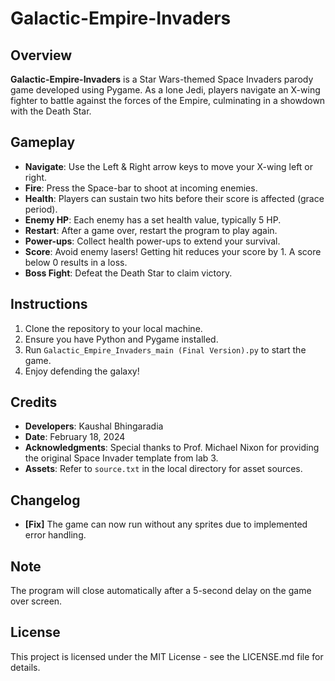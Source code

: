 # Galactic-Empire-Invaders

## Overview
**Galactic-Empire-Invaders** is a Star Wars-themed Space Invaders parody game developed using Pygame. As a lone Jedi, players navigate an X-wing fighter to battle against the forces of the Empire, culminating in a showdown with the Death Star.

## Gameplay
- **Navigate**: Use the Left & Right arrow keys to move your X-wing left or right.
- **Fire**: Press the Space-bar to shoot at incoming enemies.
- **Health**: Players can sustain two hits before their score is affected (grace period).
- **Enemy HP**: Each enemy has a set health value, typically 5 HP.
- **Restart**: After a game over, restart the program to play again.
- **Power-ups**: Collect health power-ups to extend your survival.
- **Score**: Avoid enemy lasers! Getting hit reduces your score by 1. A score below 0 results in a loss.
- **Boss Fight**: Defeat the Death Star to claim victory.

## Instructions
1. Clone the repository to your local machine.
2. Ensure you have Python and Pygame installed.
3. Run `Galactic_Empire_Invaders_main (Final Version).py` to start the game.
4. Enjoy defending the galaxy!

## Credits
- **Developers**: Kaushal Bhingaradia
- **Date**: February 18, 2024
- **Acknowledgments**: Special thanks to Prof. Michael Nixon for providing the original Space Invader template from lab 3.
- **Assets**: Refer to `source.txt` in the local directory for asset sources.

## Changelog
- **[Fix]** The game can now run without any sprites due to implemented error handling.

## Note
The program will close automatically after a 5-second delay on the game over screen.

## License
This project is licensed under the MIT License - see the LICENSE.md file for details.

